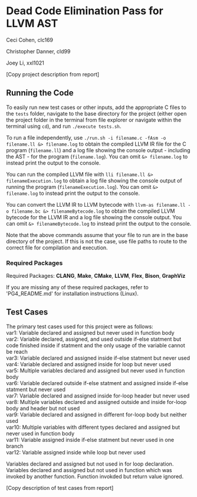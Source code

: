 # Dead Code Elimination Pass for LLVM AST
Ceci Cohen, clc169

Christopher Danner, cld99

Joey Li, xxl1021

[Copy project description from report]

## Running the Code
To easily run new test cases or other inputs, add the appropriate C files to the `tests` folder, navigate to the base directory for the project (either open the project folder in the terminal from file explorer or navigate within the terminal using `cd`), and run `./execute tests.sh`.

To run a file independently, use `./run.sh -i filename.c -fAsm -o filename.ll &> filename.log` to obtain the compiled LLVM IR file for the C program (`filename.ll`) and a log file showing the console output - including the AST - for the program (`filename.log`). You can omit `&> filename.log` to instead print the output to the console.

You can run the compiled LLVM file with `lli filename.ll &> filenameExecution.log` to obtain a log file showing the console output of running the program (`filenameExecution.log`). You can omit `&> filename.log` to instead print the output to the console.

You can convert the LLVM IR to LLVM bytecode with `llvm-as filename.ll -o filename.bc &> filenameBytecode.log` to obtain the compiled LLVM bytecode for the LLVM IR and a log file showing the console output. You can omit `&> filenameBytecode.log` to instead print the output to the console.

Note that the above commands assume that your file to run are in the base directory of the project. If this is not the case, use file paths to route to the correct file for compilation and execution.

### Required Packages
Required Packages: **CLANG**, **Make**, **CMake**, **LLVM**, **Flex**, **Bison**, **GraphViz**

If you are missing any of these required packages, refer to 'PG4_README.md' for installation instructions (Linux).

## Test Cases
The primary test cases used for this project were as follows:\
var1: Variable declared and assigned but never used in function body\
var2: Variable declared, assigned, and used outside if-else statment but code finished inside if statment and the only usage of the variable cannot be reach\
var3: Variable declared and assigned inside if-else statment but never used\
var4: Variable declared and assigned inside for loop but never used\
var5: Multiple variables declared and assigned but never used in function body\
var6: Variable declared outside if-else statment and assigned inside if-else statment but never used\
var7: Variable declared and assigned inside for-loop header but never used\
var8: Multiple variables declared and assigned outside and inside for-loop body and header but not used\
var9: Variable declared and assigned in different for-loop body but neither used\
var10: Multiple variables with different types declared and assigned but never used in function body\
var11: Variable assigned inside if-else statment but never used in one branch\
var12: Variable assigned inside while loop but never used

Variables declared and assigned but not used in for loop declaration.
Variables declared and assigned but not used in function which was invoked by another function.
Function invokded but return value ignored.

[Copy description of test cases from report]